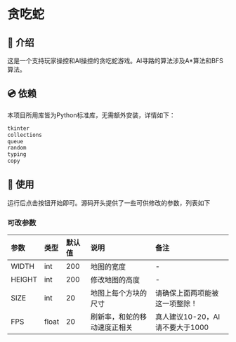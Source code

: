 # 贪吃蛇

## 📖 介绍

这是一个支持玩家操控和AI操控的贪吃蛇游戏。AI寻路的算法涉及A*算法和BFS算法。

## 💿 依赖

本项目所用库皆为Python标准库，无需额外安装，详情如下：

```python
tkinter
collections
queue
random
typing
copy
```

## 🎉 使用

运行后点击按钮开始即可。源码开头提供了一些可供修改的参数，列表如下

### 可改参数

| 参数 | 类型 |默认值| 说明 | 备注 |
|:-------|:-----|:-----|:-----|:-----|
| WIDTH| int |200| 地图的宽度 | - |
| HEIGHT | int |200| 修改地图的高度 | - |
| SIZE | int |20| 地图上每个方块的尺寸 | 请确保上面两项能被这一项整除！ |
| FPS | float |20| 刷新率，和蛇的移动速度正相关 | 真人建议10-20，AI请不要大于1000 |
